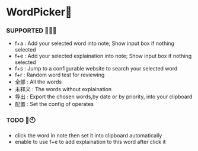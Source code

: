 # WordPicker🤏
### SUPPORTED 🙋‍♂️🙋
* f+a : Add your selected word into note; Show input box if nothing selected
* f+e : Add your selected explaination into note; Show input box if nothing selected
* f+s : Jump to a configurable website to search your selected word 
* f+r : Random word test for reviewing
* 全部 : All the words
* 未释义 : The words without explaination
* 导出 : Export the chosen words,by date or by priority, into your clipboard
* 配置 : Set the config of operates
### TODO 🔖🕙
* click the word in note then set it into clipboard automatically
* enable to use f+e to add explaination to this word after click it
